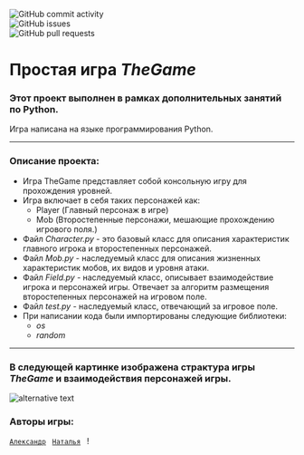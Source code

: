 ![GitHub commit activity](https://img.shields.io/github/commit-activity/m/Kris465/TheGame)<br>
![GitHub issues](https://img.shields.io/github/issues/Kris465/TheGame)<br>
![GitHub pull requests](https://img.shields.io/github/issues-pr/Kris465/TheGame)
#  Простая игра ***TheGame*** #

### Этот проект выполнен в рамках дополнительных занятий по Python.
Игра написана на языке программирования Python.

_ _ _ _ _
</code>

### Описание проекта:
* Игра TheGame представляет собой консольную игру для прохождения уровней.
* Игра включает в себя таких персонажей как:
   * Player (Главный персонаж в игре)
   * Mob (Второстепенные персонажи, мешающие прохождению игрового поля.)
* Файл *Character.py* - это базовый класс для описания характеристик главного игрока и второстепенных персонажей.
* Файл *Mob.py* - наследуемый класс для описания жизненных характеристик мобов, их видов и уровня атаки.
* Файл *Field.py* - наследуемый класс, описывает взаимодействие игрока и персонажей игры. Отвечает за алгоритм размещения второстепенных персонажей на игровом поле.
* Файл *test.py* - наследуемый класс, отвечающий за игровое поле.
* При написании кода были импортированы следующие библиотеки:
  * *os*
  * *random*

_ _ _ _ _
</code>

### В следующей картинке изображена страктура игры *TheGame* и взаимодействия персонажей игры.
![alternative text](http://www.plantuml.com/plantuml/proxy?cache=no&src=https://raw.githubusercontent.com/lameRER/TheGame/diagram/diagram.puml)


### Авторы игры:

<code>[Александр](https://github.com/lameRER)
</code>
<code>[Наталья](https://github.com/Kris465)
</code>
!
